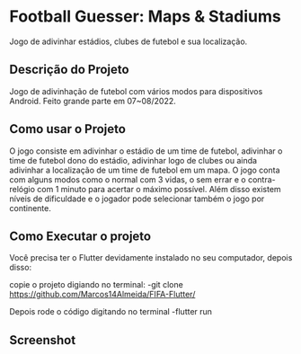 # Football Guesser: Maps & Stadiums

Jogo de adivinhar estádios, clubes de futebol e sua localização.

## Descrição do Projeto 
Jogo de adivinhação de futebol com vários modos para dispositivos Android. Feito grande parte em 07~08/2022.

## Como usar o Projeto 
O jogo consiste em adivinhar o estádio de um time de futebol, adivinhar o time de futebol dono do estádio, adivinhar logo de clubes ou ainda adivinhar a localização de um time de futebol em um mapa. O jogo conta com alguns modos como o normal com 3 vidas, o sem errar e o contra-relógio com 1 minuto para acertar o máximo possível. Além disso existem níveis de dificuldade e o jogador pode selecionar também o jogo por continente.

## Como Executar o projeto

Você precisa ter o Flutter devidamente instalado no seu computador, depois disso: 

copie o projeto digiando no terminal:
-git clone https://github.com/Marcos14Almeida/FIFA-Flutter/

Depois rode o código digitando no terminal
-flutter run

## Screenshot

